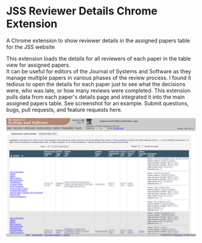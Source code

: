 # JSS Reviewer Details Chrome Extension
A Chrome extension to show reviewer details in the assigned papers table for the JSS website

This extension loads the details for all reviewers of each paper in the table view for assigned papers.  
It can be useful for editors of the Journal of Systems and Software as they manage multiple papers in 
various phases of the review process. I found it tedious to open the details for each paper just to 
see what the decisions were, who was late, or how many reviews were completed.  This extension pulls 
data from each paper's details page and integrated it into the main assigned papers table.  See screenshot 
for an example.  Submit questions, bugs, pull requests, and feature requests here.

![Screenshot](https://raw.githubusercontent.com/cabird/JSS_ReviewerDetails_Extension/master/images/screenshot.png)
